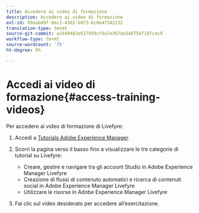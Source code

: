 ```yaml
---
title: Accedere ai video di formazione
description: Accedere ai video di formazione
exl-id: 99aab49f-0ec1-43d2-b8f3-6c0e4f382132
translation-type: tm+mt
source-git-commit: a2449482e617939cfda7e367da34875bf187c4c9
workflow-type: tm+mt
source-wordcount: '75'
ht-degree: 0%

---
```


# Accedi ai video di formazione{#access-training-videos}

Per accedere ai video di formazione di Livefyre:

1. Accedi a [Tutorials Adobe Experience Manager](https://helpx.adobe.com/experience-manager/tutorials.html).
1. Scorri la pagina verso il basso fino a visualizzare le tre categorie di tutorial su Livefyre:

   * Creare, gestire e navigare tra gli account Studio in Adobe Experience Manager Livefyre
   * Creazione di flussi di contenuto automatici e ricerca di contenuti social in Adobe Experience Manager Livefyre
   * Utilizzare le risorse in Adobe Experience Manager Livefyre

1. Fai clic sul video desiderato per accedere all’esercitazione.
